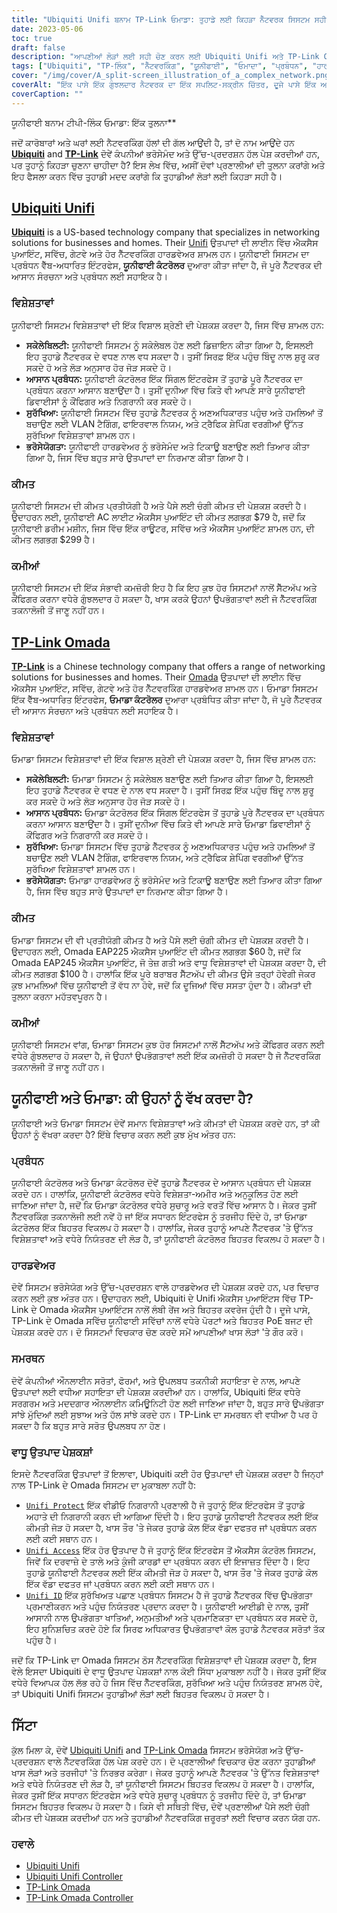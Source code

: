 ```yaml
---
title: "Ubiquiti Unifi ਬਨਾਮ TP-Link ਓਮਾਡਾ: ਤੁਹਾਡੇ ਲਈ ਕਿਹੜਾ ਨੈੱਟਵਰਕ ਸਿਸਟਮ ਸਹੀ ਹੈ?"
date: 2023-05-06
toc: true
draft: false
description: "ਆਪਣੀਆਂ ਲੋੜਾਂ ਲਈ ਸਹੀ ਚੋਣ ਕਰਨ ਲਈ Ubiquiti Unifi ਅਤੇ TP-Link Omada ਨੈੱਟਵਰਕਿੰਗ ਪ੍ਰਣਾਲੀਆਂ ਦੀ ਤੁਲਨਾ ਕਰੋ।"
tags: ["Ubiquiti", "TP-ਲਿੰਕ", "ਨੈੱਟਵਰਕਿੰਗ", "ਯੂਨੀਫਾਈ", "ਓਮਾਦਾ", "ਪ੍ਰਬੰਧਨ", "ਹਾਰਡਵੇਅਰ", "ਸਮਰਥਨ", "ਨਿਯਮ", "ਵਿਸ਼ੇਸ਼ਤਾਵਾਂ", "ਕੰਟਰੋਲ", "ਇੰਟਰਫੇਸ", "ਮੁੱਲ", "ਭਰੋਸੇਯੋਗਤਾ", "ਪ੍ਰਦਰਸ਼ਨ", "ਮਾਪਯੋਗਤਾ", "ਆਸਾਨ ਪ੍ਰਬੰਧਨ", "ਸੁਰੱਖਿਆ", "ਕੀਮਤ", "ਕਮੀਆਂ", "ਯੂਨੀਫਾਈ ਕੰਟਰੋਲਰ", "ਓਮਾਡਾ ਕੰਟਰੋਲਰ", "ਹਾਰਡਵੇਅਰ ਦੀ ਤੁਲਨਾ", "ਗਾਹਕ ਸਹਾਇਤਾ", "ਵਾਧੂ ਉਤਪਾਦ ਦੀ ਪੇਸ਼ਕਸ਼", "Ubiquiti Unifi ਬਨਾਮ TP-ਲਿੰਕ ਓਮਾਡਾ", "ਵੈੱਬ-ਅਧਾਰਿਤ ਨੈੱਟਵਰਕ ਪ੍ਰਬੰਧਨ", "ਸਕੇਲੇਬਲ ਨੈੱਟਵਰਕਿੰਗ ਹੱਲ", "ਨੈੱਟਵਰਕ ਸੁਰੱਖਿਆ ਵਿਸ਼ੇਸ਼ਤਾਵਾਂ", "ਭਰੋਸੇਯੋਗ ਨੈੱਟਵਰਕ ਹਾਰਡਵੇਅਰ", "ਨੈੱਟਵਰਕਿੰਗ ਲਈ ਪ੍ਰਤੀਯੋਗੀ ਕੀਮਤ"]
cover: "/img/cover/A_split-screen_illustration_of_a_complex_network.png"
coverAlt: "ਇੱਕ ਪਾਸੇ ਇੱਕ ਗੁੰਝਲਦਾਰ ਨੈਟਵਰਕ ਦਾ ਇੱਕ ਸਪਲਿਟ-ਸਕ੍ਰੀਨ ਚਿੱਤਰ, ਦੂਜੇ ਪਾਸੇ ਇੱਕ ਆਸਾਨ-ਵਰਤਣ-ਯੋਗ ਇੰਟਰਫੇਸ ਦੇ ਨਾਲ"
coverCaption: ""
---
```

 ਯੂਨੀਫਾਈ ਬਨਾਮ ਟੀਪੀ-ਲਿੰਕ ਓਮਾਡਾ: ਇੱਕ ਤੁਲਨਾ**

ਜਦੋਂ ਕਾਰੋਬਾਰਾਂ ਅਤੇ ਘਰਾਂ ਲਈ ਨੈਟਵਰਕਿੰਗ ਹੱਲਾਂ ਦੀ ਗੱਲ ਆਉਂਦੀ ਹੈ, ਤਾਂ ਦੋ ਨਾਮ ਆਉਂਦੇ ਹਨ [**Ubiquiti**](https://www.ui.com/) and [**TP-Link**](https://www.tp-link.com/us/omada-sdn/) ਦੋਵੇਂ ਕੰਪਨੀਆਂ ਭਰੋਸੇਮੰਦ ਅਤੇ ਉੱਚ-ਪ੍ਰਦਰਸ਼ਨ ਹੱਲ ਪੇਸ਼ ਕਰਦੀਆਂ ਹਨ, ਪਰ ਤੁਹਾਨੂੰ ਕਿਹੜਾ ਚੁਣਨਾ ਚਾਹੀਦਾ ਹੈ? ਇਸ ਲੇਖ ਵਿੱਚ, ਅਸੀਂ ਦੋਵਾਂ ਪ੍ਰਣਾਲੀਆਂ ਦੀ ਤੁਲਨਾ ਕਰਾਂਗੇ ਅਤੇ ਇਹ ਫੈਸਲਾ ਕਰਨ ਵਿੱਚ ਤੁਹਾਡੀ ਮਦਦ ਕਰਾਂਗੇ ਕਿ ਤੁਹਾਡੀਆਂ ਲੋੜਾਂ ਲਈ ਕਿਹੜਾ ਸਹੀ ਹੈ।

## [Ubiquiti Unifi](https://www.ui.com/)

[**Ubiquiti**](https://www.ui.com/) is a US-based technology company that specializes in networking solutions for businesses and homes. Their [Unifi](https://amzn.to/42JBzuH) ਉਤਪਾਦਾਂ ਦੀ ਲਾਈਨ ਵਿੱਚ ਐਕਸੈਸ ਪੁਆਇੰਟ, ਸਵਿੱਚ, ਗੇਟਵੇ ਅਤੇ ਹੋਰ ਨੈੱਟਵਰਕਿੰਗ ਹਾਰਡਵੇਅਰ ਸ਼ਾਮਲ ਹਨ। ਯੂਨੀਫਾਈ ਸਿਸਟਮ ਦਾ ਪ੍ਰਬੰਧਨ ਵੈੱਬ-ਅਧਾਰਿਤ ਇੰਟਰਫੇਸ, **ਯੂਨੀਫਾਈ ਕੰਟਰੋਲਰ** ਦੁਆਰਾ ਕੀਤਾ ਜਾਂਦਾ ਹੈ, ਜੋ ਪੂਰੇ ਨੈੱਟਵਰਕ ਦੀ ਆਸਾਨ ਸੰਰਚਨਾ ਅਤੇ ਪ੍ਰਬੰਧਨ ਲਈ ਸਹਾਇਕ ਹੈ।

### ਵਿਸ਼ੇਸ਼ਤਾਵਾਂ

ਯੂਨੀਫਾਈ ਸਿਸਟਮ ਵਿਸ਼ੇਸ਼ਤਾਵਾਂ ਦੀ ਇੱਕ ਵਿਸ਼ਾਲ ਸ਼੍ਰੇਣੀ ਦੀ ਪੇਸ਼ਕਸ਼ ਕਰਦਾ ਹੈ, ਜਿਸ ਵਿੱਚ ਸ਼ਾਮਲ ਹਨ:

- **ਸਕੇਲੇਬਿਲਟੀ:** ਯੂਨੀਫਾਈ ਸਿਸਟਮ ਨੂੰ ਸਕੇਲੇਬਲ ਹੋਣ ਲਈ ਡਿਜ਼ਾਇਨ ਕੀਤਾ ਗਿਆ ਹੈ, ਇਸਲਈ ਇਹ ਤੁਹਾਡੇ ਨੈੱਟਵਰਕ ਦੇ ਵਧਣ ਨਾਲ ਵਧ ਸਕਦਾ ਹੈ। ਤੁਸੀਂ ਸਿਰਫ਼ ਇੱਕ ਪਹੁੰਚ ਬਿੰਦੂ ਨਾਲ ਸ਼ੁਰੂ ਕਰ ਸਕਦੇ ਹੋ ਅਤੇ ਲੋੜ ਅਨੁਸਾਰ ਹੋਰ ਜੋੜ ਸਕਦੇ ਹੋ।
- **ਆਸਾਨ ਪ੍ਰਬੰਧਨ:** ਯੂਨੀਫਾਈ ਕੰਟਰੋਲਰ ਇੱਕ ਸਿੰਗਲ ਇੰਟਰਫੇਸ ਤੋਂ ਤੁਹਾਡੇ ਪੂਰੇ ਨੈੱਟਵਰਕ ਦਾ ਪ੍ਰਬੰਧਨ ਕਰਨਾ ਆਸਾਨ ਬਣਾਉਂਦਾ ਹੈ। ਤੁਸੀਂ ਦੁਨੀਆ ਵਿੱਚ ਕਿਤੇ ਵੀ ਆਪਣੇ ਸਾਰੇ ਯੂਨੀਫਾਈ ਡਿਵਾਈਸਾਂ ਨੂੰ ਕੌਂਫਿਗਰ ਅਤੇ ਨਿਗਰਾਨੀ ਕਰ ਸਕਦੇ ਹੋ।
- **ਸੁਰੱਖਿਆ:** ਯੂਨੀਫਾਈ ਸਿਸਟਮ ਵਿੱਚ ਤੁਹਾਡੇ ਨੈੱਟਵਰਕ ਨੂੰ ਅਣਅਧਿਕਾਰਤ ਪਹੁੰਚ ਅਤੇ ਹਮਲਿਆਂ ਤੋਂ ਬਚਾਉਣ ਲਈ VLAN ਟੈਗਿੰਗ, ਫਾਇਰਵਾਲ ਨਿਯਮ, ਅਤੇ ਟ੍ਰੈਫਿਕ ਸ਼ੇਪਿੰਗ ਵਰਗੀਆਂ ਉੱਨਤ ਸੁਰੱਖਿਆ ਵਿਸ਼ੇਸ਼ਤਾਵਾਂ ਸ਼ਾਮਲ ਹਨ।
- **ਭਰੋਸੇਯੋਗਤਾ:** ਯੂਨੀਫਾਈ ਹਾਰਡਵੇਅਰ ਨੂੰ ਭਰੋਸੇਮੰਦ ਅਤੇ ਟਿਕਾਊ ਬਣਾਉਣ ਲਈ ਤਿਆਰ ਕੀਤਾ ਗਿਆ ਹੈ, ਜਿਸ ਵਿੱਚ ਬਹੁਤ ਸਾਰੇ ਉਤਪਾਦਾਂ ਦਾ ਨਿਰਮਾਣ ਕੀਤਾ ਗਿਆ ਹੈ।

### ਕੀਮਤ

ਯੂਨੀਫਾਈ ਸਿਸਟਮ ਦੀ ਕੀਮਤ ਪ੍ਰਤੀਯੋਗੀ ਹੈ ਅਤੇ ਪੈਸੇ ਲਈ ਚੰਗੀ ਕੀਮਤ ਦੀ ਪੇਸ਼ਕਸ਼ ਕਰਦੀ ਹੈ। ਉਦਾਹਰਨ ਲਈ, ਯੂਨੀਫਾਈ AC ਲਾਈਟ ਐਕਸੈਸ ਪੁਆਇੰਟ ਦੀ ਕੀਮਤ ਲਗਭਗ $79 ਹੈ, ਜਦੋਂ ਕਿ ਯੂਨੀਫਾਈ ਡਰੀਮ ਮਸ਼ੀਨ, ਜਿਸ ਵਿੱਚ ਇੱਕ ਰਾਊਟਰ, ਸਵਿੱਚ ਅਤੇ ਐਕਸੈਸ ਪੁਆਇੰਟ ਸ਼ਾਮਲ ਹਨ, ਦੀ ਕੀਮਤ ਲਗਭਗ $299 ਹੈ।

### ਕਮੀਆਂ

ਯੂਨੀਫਾਈ ਸਿਸਟਮ ਦੀ ਇੱਕ ਸੰਭਾਵੀ ਕਮਜ਼ੋਰੀ ਇਹ ਹੈ ਕਿ ਇਹ ਕੁਝ ਹੋਰ ਸਿਸਟਮਾਂ ਨਾਲੋਂ ਸੈੱਟਅੱਪ ਅਤੇ ਕੌਂਫਿਗਰ ਕਰਨਾ ਵਧੇਰੇ ਗੁੰਝਲਦਾਰ ਹੋ ਸਕਦਾ ਹੈ, ਖਾਸ ਕਰਕੇ ਉਹਨਾਂ ਉਪਭੋਗਤਾਵਾਂ ਲਈ ਜੋ ਨੈੱਟਵਰਕਿੰਗ ਤਕਨਾਲੋਜੀ ਤੋਂ ਜਾਣੂ ਨਹੀਂ ਹਨ।

## [TP-Link Omada](https://www.tp-link.com/us/omada-sdn/)

[**TP-Link**](https://www.tp-link.com/us/omada-sdn/) is a Chinese technology company that offers a range of networking solutions for businesses and homes. Their [Omada](https://amzn.to/3p5vqKt) ਉਤਪਾਦਾਂ ਦੀ ਲਾਈਨ ਵਿੱਚ ਐਕਸੈਸ ਪੁਆਇੰਟ, ਸਵਿੱਚ, ਗੇਟਵੇ ਅਤੇ ਹੋਰ ਨੈੱਟਵਰਕਿੰਗ ਹਾਰਡਵੇਅਰ ਸ਼ਾਮਲ ਹਨ। ਓਮਾਡਾ ਸਿਸਟਮ ਇੱਕ ਵੈੱਬ-ਅਧਾਰਿਤ ਇੰਟਰਫੇਸ, **ਓਮਾਡਾ ਕੰਟਰੋਲਰ** ਦੁਆਰਾ ਪ੍ਰਬੰਧਿਤ ਕੀਤਾ ਜਾਂਦਾ ਹੈ, ਜੋ ਪੂਰੇ ਨੈੱਟਵਰਕ ਦੀ ਆਸਾਨ ਸੰਰਚਨਾ ਅਤੇ ਪ੍ਰਬੰਧਨ ਲਈ ਸਹਾਇਕ ਹੈ।

### ਵਿਸ਼ੇਸ਼ਤਾਵਾਂ

ਓਮਾਡਾ ਸਿਸਟਮ ਵਿਸ਼ੇਸ਼ਤਾਵਾਂ ਦੀ ਇੱਕ ਵਿਸ਼ਾਲ ਸ਼੍ਰੇਣੀ ਦੀ ਪੇਸ਼ਕਸ਼ ਕਰਦਾ ਹੈ, ਜਿਸ ਵਿੱਚ ਸ਼ਾਮਲ ਹਨ:

- **ਸਕੇਲੇਬਿਲਟੀ:** ਓਮਾਡਾ ਸਿਸਟਮ ਨੂੰ ਸਕੇਲੇਬਲ ਬਣਾਉਣ ਲਈ ਤਿਆਰ ਕੀਤਾ ਗਿਆ ਹੈ, ਇਸਲਈ ਇਹ ਤੁਹਾਡੇ ਨੈੱਟਵਰਕ ਦੇ ਵਧਣ ਦੇ ਨਾਲ ਵਧ ਸਕਦਾ ਹੈ। ਤੁਸੀਂ ਸਿਰਫ਼ ਇੱਕ ਪਹੁੰਚ ਬਿੰਦੂ ਨਾਲ ਸ਼ੁਰੂ ਕਰ ਸਕਦੇ ਹੋ ਅਤੇ ਲੋੜ ਅਨੁਸਾਰ ਹੋਰ ਜੋੜ ਸਕਦੇ ਹੋ।
- **ਆਸਾਨ ਪ੍ਰਬੰਧਨ:** ਓਮਾਡਾ ਕੰਟਰੋਲਰ ਇੱਕ ਸਿੰਗਲ ਇੰਟਰਫੇਸ ਤੋਂ ਤੁਹਾਡੇ ਪੂਰੇ ਨੈੱਟਵਰਕ ਦਾ ਪ੍ਰਬੰਧਨ ਕਰਨਾ ਆਸਾਨ ਬਣਾਉਂਦਾ ਹੈ। ਤੁਸੀਂ ਦੁਨੀਆ ਵਿੱਚ ਕਿਤੇ ਵੀ ਆਪਣੇ ਸਾਰੇ ਓਮਾਡਾ ਡਿਵਾਈਸਾਂ ਨੂੰ ਕੌਂਫਿਗਰ ਅਤੇ ਨਿਗਰਾਨੀ ਕਰ ਸਕਦੇ ਹੋ।
- **ਸੁਰੱਖਿਆ:** ਓਮਾਡਾ ਸਿਸਟਮ ਵਿੱਚ ਤੁਹਾਡੇ ਨੈੱਟਵਰਕ ਨੂੰ ਅਣਅਧਿਕਾਰਤ ਪਹੁੰਚ ਅਤੇ ਹਮਲਿਆਂ ਤੋਂ ਬਚਾਉਣ ਲਈ VLAN ਟੈਗਿੰਗ, ਫਾਇਰਵਾਲ ਨਿਯਮ, ਅਤੇ ਟ੍ਰੈਫਿਕ ਸ਼ੇਪਿੰਗ ਵਰਗੀਆਂ ਉੱਨਤ ਸੁਰੱਖਿਆ ਵਿਸ਼ੇਸ਼ਤਾਵਾਂ ਸ਼ਾਮਲ ਹਨ।
- **ਭਰੋਸੇਯੋਗਤਾ:** ਓਮਾਡਾ ਹਾਰਡਵੇਅਰ ਨੂੰ ਭਰੋਸੇਮੰਦ ਅਤੇ ਟਿਕਾਊ ਬਣਾਉਣ ਲਈ ਤਿਆਰ ਕੀਤਾ ਗਿਆ ਹੈ, ਜਿਸ ਵਿੱਚ ਬਹੁਤ ਸਾਰੇ ਉਤਪਾਦਾਂ ਦਾ ਨਿਰਮਾਣ ਕੀਤਾ ਗਿਆ ਹੈ।

### ਕੀਮਤ

ਓਮਾਡਾ ਸਿਸਟਮ ਦੀ ਵੀ ਪ੍ਰਤੀਯੋਗੀ ਕੀਮਤ ਹੈ ਅਤੇ ਪੈਸੇ ਲਈ ਚੰਗੀ ਕੀਮਤ ਦੀ ਪੇਸ਼ਕਸ਼ ਕਰਦੀ ਹੈ। ਉਦਾਹਰਨ ਲਈ, Omada EAP225 ਐਕਸੈਸ ਪੁਆਇੰਟ ਦੀ ਕੀਮਤ ਲਗਭਗ $60 ਹੈ, ਜਦੋਂ ਕਿ Omada EAP245 ਐਕਸੈਸ ਪੁਆਇੰਟ, ਜੋ ਤੇਜ਼ ਗਤੀ ਅਤੇ ਵਾਧੂ ਵਿਸ਼ੇਸ਼ਤਾਵਾਂ ਦੀ ਪੇਸ਼ਕਸ਼ ਕਰਦਾ ਹੈ, ਦੀ ਕੀਮਤ ਲਗਭਗ $100 ਹੈ। ਹਾਲਾਂਕਿ ਇੱਕ ਪੂਰੇ ਬਰਾਬਰ ਸੈੱਟਅੱਪ ਦੀ ਕੀਮਤ ਉਸੇ ਤਰ੍ਹਾਂ ਹੋਵੇਗੀ ਜੇਕਰ ਕੁਝ ਮਾਮਲਿਆਂ ਵਿੱਚ ਯੂਨੀਫਾਈ ਤੋਂ ਵੱਧ ਨਾ ਹੋਵੇ, ਜਦੋਂ ਕਿ ਦੂਜਿਆਂ ਵਿੱਚ ਸਸਤਾ ਹੁੰਦਾ ਹੈ। ਕੀਮਤਾਂ ਦੀ ਤੁਲਨਾ ਕਰਨਾ ਮਹੱਤਵਪੂਰਨ ਹੈ।

### ਕਮੀਆਂ

ਯੂਨੀਫਾਈ ਸਿਸਟਮ ਵਾਂਗ, ਓਮਾਡਾ ਸਿਸਟਮ ਕੁਝ ਹੋਰ ਸਿਸਟਮਾਂ ਨਾਲੋਂ ਸੈੱਟਅੱਪ ਅਤੇ ਕੌਂਫਿਗਰ ਕਰਨ ਲਈ ਵਧੇਰੇ ਗੁੰਝਲਦਾਰ ਹੋ ਸਕਦਾ ਹੈ, ਜੋ ਉਹਨਾਂ ਉਪਭੋਗਤਾਵਾਂ ਲਈ ਇੱਕ ਕਮਜ਼ੋਰੀ ਹੋ ਸਕਦਾ ਹੈ ਜੋ ਨੈੱਟਵਰਕਿੰਗ ਤਕਨਾਲੋਜੀ ਤੋਂ ਜਾਣੂ ਨਹੀਂ ਹਨ।

## ਯੂਨੀਫਾਈ ਅਤੇ ਓਮਾਡਾ: ਕੀ ਉਹਨਾਂ ਨੂੰ ਵੱਖ ਕਰਦਾ ਹੈ?

ਯੂਨੀਫਾਈ ਅਤੇ ਓਮਾਡਾ ਸਿਸਟਮ ਦੋਵੇਂ ਸਮਾਨ ਵਿਸ਼ੇਸ਼ਤਾਵਾਂ ਅਤੇ ਕੀਮਤਾਂ ਦੀ ਪੇਸ਼ਕਸ਼ ਕਰਦੇ ਹਨ, ਤਾਂ ਕੀ ਉਹਨਾਂ ਨੂੰ ਵੱਖਰਾ ਕਰਦਾ ਹੈ? ਇੱਥੇ ਵਿਚਾਰ ਕਰਨ ਲਈ ਕੁਝ ਮੁੱਖ ਅੰਤਰ ਹਨ:

### ਪ੍ਰਬੰਧਨ
ਯੂਨੀਫਾਈ ਕੰਟਰੋਲਰ ਅਤੇ ਓਮਾਡਾ ਕੰਟਰੋਲਰ ਦੋਵੇਂ ਤੁਹਾਡੇ ਨੈੱਟਵਰਕ ਦੇ ਆਸਾਨ ਪ੍ਰਬੰਧਨ ਦੀ ਪੇਸ਼ਕਸ਼ ਕਰਦੇ ਹਨ। ਹਾਲਾਂਕਿ, ਯੂਨੀਫਾਈ ਕੰਟਰੋਲਰ ਵਧੇਰੇ ਵਿਸ਼ੇਸ਼ਤਾ-ਅਮੀਰ ਅਤੇ ਅਨੁਕੂਲਿਤ ਹੋਣ ਲਈ ਜਾਣਿਆ ਜਾਂਦਾ ਹੈ, ਜਦੋਂ ਕਿ ਓਮਾਡਾ ਕੰਟਰੋਲਰ ਵਧੇਰੇ ਸੁਚਾਰੂ ਅਤੇ ਵਰਤੋਂ ਵਿੱਚ ਆਸਾਨ ਹੈ। ਜੇਕਰ ਤੁਸੀਂ ਨੈੱਟਵਰਕਿੰਗ ਤਕਨਾਲੋਜੀ ਲਈ ਨਵੇਂ ਹੋ ਜਾਂ ਇੱਕ ਸਧਾਰਨ ਇੰਟਰਫੇਸ ਨੂੰ ਤਰਜੀਹ ਦਿੰਦੇ ਹੋ, ਤਾਂ ਓਮਾਡਾ ਕੰਟਰੋਲਰ ਇੱਕ ਬਿਹਤਰ ਵਿਕਲਪ ਹੋ ਸਕਦਾ ਹੈ। ਹਾਲਾਂਕਿ, ਜੇਕਰ ਤੁਹਾਨੂੰ ਆਪਣੇ ਨੈੱਟਵਰਕ 'ਤੇ ਉੱਨਤ ਵਿਸ਼ੇਸ਼ਤਾਵਾਂ ਅਤੇ ਵਧੇਰੇ ਨਿਯੰਤਰਣ ਦੀ ਲੋੜ ਹੈ, ਤਾਂ ਯੂਨੀਫਾਈ ਕੰਟਰੋਲਰ ਬਿਹਤਰ ਵਿਕਲਪ ਹੋ ਸਕਦਾ ਹੈ।

### ਹਾਰਡਵੇਅਰ
ਦੋਵੇਂ ਸਿਸਟਮ ਭਰੋਸੇਯੋਗ ਅਤੇ ਉੱਚ-ਪ੍ਰਦਰਸ਼ਨ ਵਾਲੇ ਹਾਰਡਵੇਅਰ ਦੀ ਪੇਸ਼ਕਸ਼ ਕਰਦੇ ਹਨ, ਪਰ ਵਿਚਾਰ ਕਰਨ ਲਈ ਕੁਝ ਅੰਤਰ ਹਨ। ਉਦਾਹਰਨ ਲਈ, Ubiquiti ਦੇ Unifi ਐਕਸੈਸ ਪੁਆਇੰਟਸ ਵਿੱਚ TP-Link ਦੇ Omada ਐਕਸੈਸ ਪੁਆਇੰਟਸ ਨਾਲੋਂ ਲੰਬੀ ਰੇਂਜ ਅਤੇ ਬਿਹਤਰ ਕਵਰੇਜ ਹੁੰਦੀ ਹੈ। ਦੂਜੇ ਪਾਸੇ, TP-Link ਦੇ Omada ਸਵਿੱਚ ਯੂਨੀਫਾਈ ਸਵਿੱਚਾਂ ਨਾਲੋਂ ਵਧੇਰੇ ਪੋਰਟਾਂ ਅਤੇ ਬਿਹਤਰ PoE ਬਜਟ ਦੀ ਪੇਸ਼ਕਸ਼ ਕਰਦੇ ਹਨ। ਦੋ ਸਿਸਟਮਾਂ ਵਿਚਕਾਰ ਚੋਣ ਕਰਦੇ ਸਮੇਂ ਆਪਣੀਆਂ ਖਾਸ ਲੋੜਾਂ 'ਤੇ ਗੌਰ ਕਰੋ।

### ਸਮਰਥਨ
ਦੋਵੇਂ ਕੰਪਨੀਆਂ ਔਨਲਾਈਨ ਸਰੋਤਾਂ, ਫੋਰਮਾਂ, ਅਤੇ ਉਪਲਬਧ ਤਕਨੀਕੀ ਸਹਾਇਤਾ ਦੇ ਨਾਲ, ਆਪਣੇ ਉਤਪਾਦਾਂ ਲਈ ਵਧੀਆ ਸਹਾਇਤਾ ਦੀ ਪੇਸ਼ਕਸ਼ ਕਰਦੀਆਂ ਹਨ। ਹਾਲਾਂਕਿ, Ubiquiti ਇੱਕ ਵਧੇਰੇ ਸਰਗਰਮ ਅਤੇ ਮਦਦਗਾਰ ਔਨਲਾਈਨ ਕਮਿਊਨਿਟੀ ਹੋਣ ਲਈ ਜਾਣਿਆ ਜਾਂਦਾ ਹੈ, ਬਹੁਤ ਸਾਰੇ ਉਪਭੋਗਤਾ ਸਾਂਝੇ ਮੁੱਦਿਆਂ ਲਈ ਸੁਝਾਅ ਅਤੇ ਹੱਲ ਸਾਂਝੇ ਕਰਦੇ ਹਨ। TP-Link ਦਾ ਸਮਰਥਨ ਵੀ ਵਧੀਆ ਹੈ ਪਰ ਹੋ ਸਕਦਾ ਹੈ ਕਿ ਬਹੁਤ ਸਾਰੇ ਸਰੋਤ ਉਪਲਬਧ ਨਾ ਹੋਣ।

### ਵਾਧੂ ਉਤਪਾਦ ਪੇਸ਼ਕਸ਼ਾਂ
ਇਸਦੇ ਨੈੱਟਵਰਕਿੰਗ ਉਤਪਾਦਾਂ ਤੋਂ ਇਲਾਵਾ, Ubiquiti ਕਈ ਹੋਰ ਉਤਪਾਦਾਂ ਦੀ ਪੇਸ਼ਕਸ਼ ਕਰਦਾ ਹੈ ਜਿਨ੍ਹਾਂ ਨਾਲ TP-Link ਦੇ Omada ਸਿਸਟਮ ਦਾ ਮੁਕਾਬਲਾ ਨਹੀਂ ਹੈ:

- [`Unifi Protect`](https://store.ui.com/collections/unifi-protect) ਇੱਕ ਵੀਡੀਓ ਨਿਗਰਾਨੀ ਪ੍ਰਣਾਲੀ ਹੈ ਜੋ ਤੁਹਾਨੂੰ ਇੱਕ ਇੰਟਰਫੇਸ ਤੋਂ ਤੁਹਾਡੇ ਅਹਾਤੇ ਦੀ ਨਿਗਰਾਨੀ ਕਰਨ ਦੀ ਆਗਿਆ ਦਿੰਦੀ ਹੈ। ਇਹ ਤੁਹਾਡੇ ਯੂਨੀਫਾਈ ਨੈਟਵਰਕ ਲਈ ਇੱਕ ਕੀਮਤੀ ਜੋੜ ਹੋ ਸਕਦਾ ਹੈ, ਖਾਸ ਤੌਰ 'ਤੇ ਜੇਕਰ ਤੁਹਾਡੇ ਕੋਲ ਇੱਕ ਵੱਡਾ ਦਫਤਰ ਜਾਂ ਪ੍ਰਬੰਧਨ ਕਰਨ ਲਈ ਕਈ ਸਥਾਨ ਹਨ।
- [`Unifi Access`](https://store.ui.com/products/unifi-access-hub) ਇੱਕ ਹੋਰ ਉਤਪਾਦ ਹੈ ਜੋ ਤੁਹਾਨੂੰ ਇੱਕ ਇੰਟਰਫੇਸ ਤੋਂ ਐਕਸੈਸ ਕੰਟਰੋਲ ਸਿਸਟਮ, ਜਿਵੇਂ ਕਿ ਦਰਵਾਜ਼ੇ ਦੇ ਤਾਲੇ ਅਤੇ ਕੁੰਜੀ ਕਾਰਡਾਂ ਦਾ ਪ੍ਰਬੰਧਨ ਕਰਨ ਦੀ ਇਜਾਜ਼ਤ ਦਿੰਦਾ ਹੈ। ਇਹ ਤੁਹਾਡੇ ਯੂਨੀਫਾਈ ਨੈਟਵਰਕ ਲਈ ਇੱਕ ਕੀਮਤੀ ਜੋੜ ਹੋ ਸਕਦਾ ਹੈ, ਖਾਸ ਤੌਰ 'ਤੇ ਜੇਕਰ ਤੁਹਾਡੇ ਕੋਲ ਇੱਕ ਵੱਡਾ ਦਫਤਰ ਜਾਂ ਪ੍ਰਬੰਧਨ ਕਰਨ ਲਈ ਕਈ ਸਥਾਨ ਹਨ।
- [`Unifi ID`](https://ui.com/uid) ਇੱਕ ਸੁਰੱਖਿਅਤ ਪਛਾਣ ਪ੍ਰਬੰਧਨ ਸਿਸਟਮ ਹੈ ਜੋ ਤੁਹਾਡੇ ਨੈੱਟਵਰਕ ਵਿੱਚ ਉਪਭੋਗਤਾ ਪ੍ਰਮਾਣੀਕਰਨ ਅਤੇ ਪਹੁੰਚ ਨਿਯੰਤਰਣ ਪ੍ਰਦਾਨ ਕਰਦਾ ਹੈ। ਯੂਨੀਫਾਈ ਆਈਡੀ ਦੇ ਨਾਲ, ਤੁਸੀਂ ਆਸਾਨੀ ਨਾਲ ਉਪਭੋਗਤਾ ਖਾਤਿਆਂ, ਅਨੁਮਤੀਆਂ ਅਤੇ ਪ੍ਰਮਾਣਿਕਤਾ ਦਾ ਪ੍ਰਬੰਧਨ ਕਰ ਸਕਦੇ ਹੋ, ਇਹ ਸੁਨਿਸ਼ਚਿਤ ਕਰਦੇ ਹੋਏ ਕਿ ਸਿਰਫ ਅਧਿਕਾਰਤ ਉਪਭੋਗਤਾਵਾਂ ਕੋਲ ਤੁਹਾਡੇ ਨੈਟਵਰਕ ਸਰੋਤਾਂ ਤੱਕ ਪਹੁੰਚ ਹੈ।

ਜਦੋਂ ਕਿ TP-Link ਦਾ Omada ਸਿਸਟਮ ਠੋਸ ਨੈੱਟਵਰਕਿੰਗ ਵਿਸ਼ੇਸ਼ਤਾਵਾਂ ਦੀ ਪੇਸ਼ਕਸ਼ ਕਰਦਾ ਹੈ, ਇਸ ਵੇਲੇ ਇਸਦਾ Ubiquiti ਦੇ ਵਾਧੂ ਉਤਪਾਦ ਪੇਸ਼ਕਸ਼ਾਂ ਨਾਲ ਕੋਈ ਸਿੱਧਾ ਮੁਕਾਬਲਾ ਨਹੀਂ ਹੈ। ਜੇਕਰ ਤੁਸੀਂ ਇੱਕ ਵਧੇਰੇ ਵਿਆਪਕ ਹੱਲ ਲੱਭ ਰਹੇ ਹੋ ਜਿਸ ਵਿੱਚ ਨੈੱਟਵਰਕਿੰਗ, ਸੁਰੱਖਿਆ ਅਤੇ ਪਹੁੰਚ ਨਿਯੰਤਰਣ ਸ਼ਾਮਲ ਹੋਵੇ, ਤਾਂ Ubiquiti Unifi ਸਿਸਟਮ ਤੁਹਾਡੀਆਂ ਲੋੜਾਂ ਲਈ ਬਿਹਤਰ ਵਿਕਲਪ ਹੋ ਸਕਦਾ ਹੈ।

## ਸਿੱਟਾ
ਕੁੱਲ ਮਿਲਾ ਕੇ, ਦੋਵੇਂ [Ubiquiti Unifi](https://www.ui.com/) and [TP-Link Omada](https://www.tp-link.com/us/omada-sdn/) ਸਿਸਟਮ ਭਰੋਸੇਯੋਗ ਅਤੇ ਉੱਚ-ਪ੍ਰਦਰਸ਼ਨ ਵਾਲੇ ਨੈੱਟਵਰਕਿੰਗ ਹੱਲ ਪੇਸ਼ ਕਰਦੇ ਹਨ। ਦੋ ਪ੍ਰਣਾਲੀਆਂ ਵਿਚਕਾਰ ਚੋਣ ਕਰਨਾ ਤੁਹਾਡੀਆਂ ਖਾਸ ਲੋੜਾਂ ਅਤੇ ਤਰਜੀਹਾਂ 'ਤੇ ਨਿਰਭਰ ਕਰੇਗਾ। ਜੇਕਰ ਤੁਹਾਨੂੰ ਆਪਣੇ ਨੈੱਟਵਰਕ 'ਤੇ ਉੱਨਤ ਵਿਸ਼ੇਸ਼ਤਾਵਾਂ ਅਤੇ ਵਧੇਰੇ ਨਿਯੰਤਰਣ ਦੀ ਲੋੜ ਹੈ, ਤਾਂ ਯੂਨੀਫਾਈ ਸਿਸਟਮ ਬਿਹਤਰ ਵਿਕਲਪ ਹੋ ਸਕਦਾ ਹੈ। ਹਾਲਾਂਕਿ, ਜੇਕਰ ਤੁਸੀਂ ਇੱਕ ਸਧਾਰਨ ਇੰਟਰਫੇਸ ਅਤੇ ਵਧੇਰੇ ਸੁਚਾਰੂ ਪ੍ਰਬੰਧਨ ਨੂੰ ਤਰਜੀਹ ਦਿੰਦੇ ਹੋ, ਤਾਂ ਓਮਾਡਾ ਸਿਸਟਮ ਬਿਹਤਰ ਵਿਕਲਪ ਹੋ ਸਕਦਾ ਹੈ। ਕਿਸੇ ਵੀ ਸਥਿਤੀ ਵਿੱਚ, ਦੋਵੇਂ ਪ੍ਰਣਾਲੀਆਂ ਪੈਸੇ ਲਈ ਚੰਗੀ ਕੀਮਤ ਦੀ ਪੇਸ਼ਕਸ਼ ਕਰਦੀਆਂ ਹਨ ਅਤੇ ਤੁਹਾਡੀਆਂ ਨੈਟਵਰਕਿੰਗ ਜ਼ਰੂਰਤਾਂ ਲਈ ਵਿਚਾਰ ਕਰਨ ਯੋਗ ਹਨ.

### ਹਵਾਲੇ
- [Ubiquiti Unifi](https://www.ui.com/products/#default)
- [Ubiquiti Unifi Controller](https://www.ui.com/software/)
- [TP-Link Omada](https://www.tp-link.com/us/omada-sdn/)
- [TP-Link Omada Controller](https://www.tp-link.com/us/business-networking/omada-sdn-controller/omada-software-controller/)